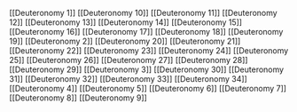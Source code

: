 [[Deuteronomy 1]]
[[Deuteronomy 10]]
[[Deuteronomy 11]]
[[Deuteronomy 12]]
[[Deuteronomy 13]]
[[Deuteronomy 14]]
[[Deuteronomy 15]]
[[Deuteronomy 16]]
[[Deuteronomy 17]]
[[Deuteronomy 18]]
[[Deuteronomy 19]]
[[Deuteronomy 2]]
[[Deuteronomy 20]]
[[Deuteronomy 21]]
[[Deuteronomy 22]]
[[Deuteronomy 23]]
[[Deuteronomy 24]]
[[Deuteronomy 25]]
[[Deuteronomy 26]]
[[Deuteronomy 27]]
[[Deuteronomy 28]]
[[Deuteronomy 29]]
[[Deuteronomy 3]]
[[Deuteronomy 30]]
[[Deuteronomy 31]]
[[Deuteronomy 32]]
[[Deuteronomy 33]]
[[Deuteronomy 34]]
[[Deuteronomy 4]]
[[Deuteronomy 5]]
[[Deuteronomy 6]]
[[Deuteronomy 7]]
[[Deuteronomy 8]]
[[Deuteronomy 9]]
